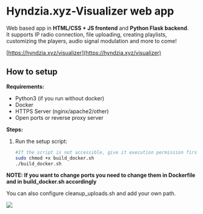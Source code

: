 # Hyndzia.xyz-Visualizer web app

Web based app in **HTML/CSS + JS frontend** and **Python Flask backend**.  
It supports IP radio connection, file uploading, creating playlists, customizing the players, audio signal modulation and more to come!

[https://hyndzia.xyz/visualizer](https://hyndzia.xyz/visualizer)

## How to setup

**Requirements:**  
- Python3 (if you run without docker)
- Docker
- HTTPS Server (nginx/apache2/other)
- Open ports or reverse proxy server

**Steps:**  
1. Run the setup script:  
   ```bash
   #If the script is not accessible, give it execution permission first:
   sudo chmod +x build_docker.sh
   ./build_docker.sh

**NOTE: If you want to change ports you need to change them in Dockerfile and in build_docker.sh accordingly**

You can also configure cleanup_uploads.sh and add your own path.


![](https://hyndzia.xyz/visualize.gif)
